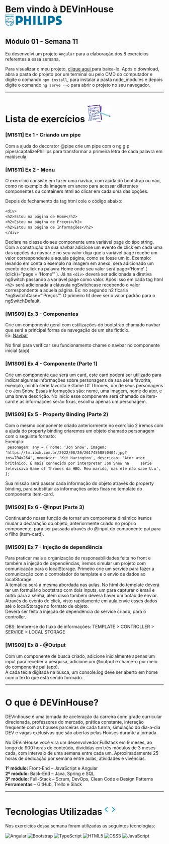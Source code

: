 # Bem vindo à DEVinHouse <img width="180px" alt="Philips" src="./src/assets/images/logo-phil.png"/>
## Módulo 01 - Semana 11

Eu desenvolvi um projeto `Angular` para a elaboração dos 8 exercícios referentes a essa semana. <br>

Para visualizar o meu projeto, <a href="https://github.com/GeorgeEnriqueBravo/DEVinHouse-Modulo01-Semana11/archive/refs/heads/main.zip" target="_blank">
    clique aqui
</a>
para baixa-lo. Após o download, abra a pasta do projeto por um terminal ou pelo CMD do computador e digite o comando `npm install`, para instalar a pasta node_modules e depois digite o comando `ng serve --o` para abrir o projeto no seu navegador.
  
---

# Lista de exercícios <img width="75px" alt="Philips" src="./src/assets/images/lista.png"/>
### [M1S11] Ex 1 - Criando um pipe

Com a ajuda do decorator @pipe crie um pipe com o ng g p pipes/captalizePhillips para transformar a primeira letra de cada palavra em maiúscula.

### [M1S11] Ex 2 - Menu

O exercício consiste em fazer uma navbar, com ajuda do bootstrap ou não, como no exemplo da imagem em anexo para acessar diferentes componentes ou containers html ao clicar em cada uma das opções.

Depois do fechamento da tag html <navbar> cole o código abaixo:

`<div>` <br>
    `<h2>Estou na página de Home</h2>` <br>
    `<h2>Estou na página de Preços</h2>` <br>
    `<h2>Estou na página de Informações</h2>` <br>
`</div>`
    
Declare na classe do seu componente uma variável page do tipo string.
Com a construção da sua navbar adicione um evento de click em cada uma das opções da navbar e no seu valor diga que a variável page recebe um valor correspondente a aquela página, como se fosse um id.
Exemplo: levando em conta o exemplo na imagem em anexo, será adicionado um evento de click na palavra Home onde seu valor será page=‘Home’ ( (click)=”page = ‘Home’” ).
Já na `<div>` deverá ser adicionada a diretiva ngSwitch passando a variável page como valor.
Após isso em cada tag html `<h2>` será adicionada a cláusula ngSwitchcase recebendo o valor correspondente a aquela página. Ex: no segundo h2 ficaria *ngSwitchCase=”’Preços’”.
O primeiro h1 deve ser o valor padrão para o ngSwitchDefault.

### [M1S09] Ex 3 - Componentes

Crie um componente geral com estilizações do bootstrap chamado navbar que será a principal forma de navegação de um site fictício. <br>
Ex: <a href="https://getbootstrap.com/docs/5.2/components/navbar/#how-it-works" target="_blank">
    Navbar
</a>

No final para verificar seu funcionamento chame o navbar no componente inicial (app)

### [M1S09] Ex 4 - Componente (Parte 1)

Crie um componente que será um card, este card poderá ser utilizado para indicar algumas informações sobre personagens da sua série favorita, exemplo, minha série favorita é Game Of Thrones, um de seus personagens é o Jon Snow. Essas informações são: nome, uma imagem, nome do ator, e uma breve descrição. No início esse componente será chamado de item-card e as informações serão fixas, escolha apenas um personagem.

### [M1S09] Ex 5 - Property Binding (Parte 2)

Com o mesmo componente criado anteriormente no exercício 2 iremos com a ajuda do property binding criaremos um objeto chamado personagem com o seguinte formato: <br>
Exemplo: <br>
`
pesonagem: any = {
    nome: 'Jon Snow',
    imagem: 'https://tm.ibxk.com.br/2022/08/26/26174558850404.jpg?    ims=704x264',
    nomeAtor: 'Kit Harington',
    descricao:
      'Ator ator britânico. É mais conhecido por interpretar Jon Snow na     série televisiva Game of Thrones da HBO. Meu marido, mas ele não sabe U.u',
  };`
  
Sua missão será passar cada informação do objeto através do property binding, para substituir as informações antes fixas no template do componente item-card.

### [M1S09] Ex 6 - @Input (Parte 3)

Continuando nossa função de tornar um componente dinâmico iremos mudar a declaração do objeto, anteriormente criado no próprio componente, para ser passada através do @input do componente pai para o filho (item-card).

### [M1S09] Ex 7 - Injeção de dependência

Para praticar mais a organização de responsabilidades feita no front e também a injeção de dependências, iremos simular um projeto com comunicação para o localStorage. Primeiro crie um service para fazer a comunicação com o controlador do template e o envio de dados ao localStorage. <br>
A temática será a mesma abordada nas aulas. No html do template deverá ter um formulário bootstrap com dois inputs, um para capturar o email e outro para a senha, além disso também deverá haver um botão de enviar. Através do evento de click, visto rapidamente em aula envie esses dados até o localStorage no formato de objeto. <br>
Deverá ser feito a injeção de dependência do service criado, para o controller.

OBS: lembre-se do fluxo de informações:
TEMPLATE > CONTROLLER > SERVICE > LOCAL STORAGE

### [M1S09] Ex 8 - @Output

Com um componente de busca criado, adicione inicialmente apenas um input para receber a pesquisa, adicione um @output e chame-o por meio do componente pai (app). <br>
A cada tecla digitada na busca, um console.log deve ser aberto em home com o texto que está sendo formado.

---

# O que é DEVinHouse?
DEVinhouse é uma jornada de aceleração da carreira com: grade curricular direcionada, professores do mercado, prática constante, interação frequente com as houses parceiras de cada turma, simulação do dia-a-dia DEV e vagas exclusivas que são abertas pelas Houses durante a jornada.

No DEVinHouse você vira um desenvolvedor Fullstack em 9 meses, ao longo de 900 horas de conteúdo, divididas em três módulos de 3 meses cada, com intervalo de uma semana entre cada um. Aproximadamente 25 horas de dedicação por semana entre aulas, atividades e vivências.

__1º módulo:__ Front-End – JavaScript e Angular <br/>
__2º módulo:__ Back-End – Java, Spring e SQL <br/>
__3º módulo:__ Full-Stack – Scrum, DevOps, Clean Code e Design Patterns <br/>
__Ferramentas__ – GitHub, Trello e Slack

---

# Tecnologias Utilizadas <img width="35px" alt="🌐" src="./src/assets/images/tag.gif"/>
Nos exercícios dessa semana foram utilizadas as seguintes tecnologias:
<div style="display: inline_block">
    <img align="center" alt="Angular" src="https://img.shields.io/badge/Angular-DD0031?style=for-the-badge&logo=angular&logoColor=white"/>
    <img align="center" alt="Bootstrap" src="https://img.shields.io/badge/Bootstrap-563D7C?style=for-the-badge&logo=bootstrap&logoColor=white"/>
    <img align="center" alt="TypeScript" src="https://img.shields.io/badge/TypeScript-007ACC?style=for-the-badge&logo=typescript&logoColor=white"/>
    <img align="center" alt="HTML5" src="https://img.shields.io/badge/HTML5-E34F26?style=for-the-badge&logo=html5&logoColor=white"/>
    <img align="center" alt="CSS3" src="https://img.shields.io/badge/CSS3-1572B6?style=for-the-badge&logo=css3&logoColor=white"/>
    <img align="center" alt="JavaScript" src="https://img.shields.io/badge/JavaScript-F7DF1E?style=for-the-badge&logo=javascript&logoColor=black"/>
</div>
